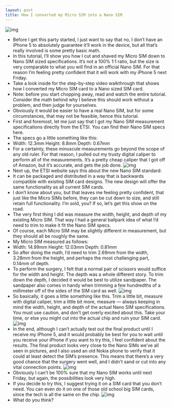 ```yaml
---
layout: post
title: How I converted my Micro SIM into a Nano SIM
---
```

![img](http://media.idownloadblog.com/wp-content/uploads/2012/09/How-I-converted-Micro-SIM-into-Nano-SIM.jpg)
* Before I get this party started, I just want to say that no, I don’t have an iPhone 5 to absolutely guarantee it’ll work in the device, but all that’s really involved is some pretty basic math.
* In this tutorial, I’ll show you how I cut and shaved my Micro SIM down to Nano SIM sized specifications. It’s not a 100% 1:1 ratio, but the size is very comparable to what you will find in an official Nano SIM. For that reason I’m feeling pretty confident that it will work with my iPhone 5 next Friday.
* Take a look inside for the step-by-step video walkthrough that shows how I converted my Micro SIM card to a Nano sized SIM card.
* Note: before you start chopping away, read and watch the entire tutorial. Consider the math behind why I believe this should work without a problem, and then judge for yourselves.
* Obviously it would be easier to have a real Nano SIM, but for some circumstances, that may not be feasible, hence this tutorial.
* First and foremost, let me just say that I got my Nano SIM measurement specifications directly from the ETSI. You can find their Nano SIM specs here.
* The specs go a little something like this:
* Width: 12.3mm Height: 8.8mm Depth: 0.67mm
* For a certainty, these minuscule measurements go beyond the scope of any old ruler. For that reason, I pulled out my trusty digital caliper to perform all of the measurements. It’s a pretty cheap caliper that I got off of Amazon, but it’s accurate, and gets the job done.
![img](http://media.idownloadblog.com/wp-content/uploads/2012/09/Convert-Micro-SIM-to-Nano-Digital-Caliper-e1347657056762.jpg)
* Next up, the ETSI website says this about the new Nano SIM standard:
* It can be packaged and distributed in a way that is backwards compatible with existing SIM card designs. The new design will offer the same functionality as all current SIM cards.
* I don’t know about you, but that leaves me feeling pretty confident, that just like the Micro SIMs before, they can be cut down to size, and still retain full functionality. I’m sold, you? If so, let’s get this show on the road.
* The very first thing I did was measure the width, height, and depth of my existing Micro SIM. That way I had a general ballpark idea of what I’d need to trim to make it fit the Nano SIM specs.
* Of course, each Micro SIM may be slightly different in measurement, but they should all be roughly the same.
* My Micro SIM measured as follows:
* Width: 14.99mm Height: 12.03mm Depth: 0.81mm
* So after doing the math, I’d need to trim 2.69mm from the width, 3.28mm from the height, and perhaps the most challenging part, 0.14mm of depth.
* To perform the surgery, I felt that a normal pair of scissors would suffice for the width and height. The depth was a whole different story. To trim down the depth, I decided it would be best to utilize sandpaper. The sandpaper also comes in handy when trimming a few hundredths of a millimeter off of the sides of the SIM card as well.
![img](http://media.idownloadblog.com/wp-content/uploads/2012/09/Convert-Micro-SIM-to-Nano-Sandpaper-e1347657094325.jpg)
* So basically, it goes a little something like this. Trim a little bit, measure with digital caliper, trim a little bit more, measure — always keeping in mind the width, height, and depth of the actual Nano SIM specifications. You must use caution, and don’t get overly excited about this. Take your time, or else you might cut into the actual chip and ruin your SIM card.
![img](http://media.idownloadblog.com/wp-content/uploads/2012/09/Convert-Micro-SIM-to-Nano-in-Hands-e1347657119472.jpg)
* In the end, although I can’t actually test out the final product until I receive my iPhone 5, and it would probably be best for you to wait until you receive your iPhone if you want to try this, I feel confident about the results. The final product looks very close to the Nano SIMs we’ve all seen in pictures, and I also used an old Nokia phone to verify that it could at least detect the SIM’s presence. This means that there’s a very good chance that the surgery went well, and I didn’t sand or cut into any vital connection points.
![img](http://media.idownloadblog.com/wp-content/uploads/2012/09/Convert-Micro-SIM-to-Nano-Micro-Regular-e1347657146571.jpg)
* Obviously I can’t be 100% sure that my Nano SIM works until next Friday, but again, the possibilities look very high.
* If you decide to try this, I suggest trying it on a SIM card that you don’t need. You can even do it on one of those old school big SIM cards, since the tech is all the same on the chip.
![img](http://media.idownloadblog.com/wp-content/uploads/2012/09/Convert-Micro-SIM-to-Nano-vs-Basmati-e1347657183809.jpg)
* What do you think?

